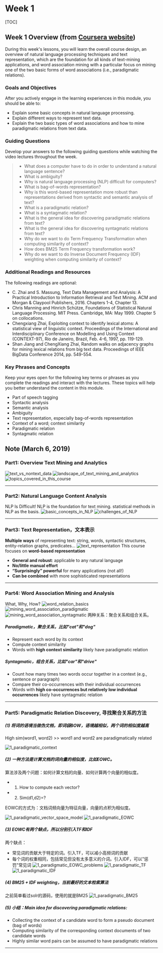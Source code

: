 # Week 1

[TOC]


## Week 1 Overview (from [Coursera website](https://www.coursera.org/learn/text-mining/supplement/BlYwq/week-1-overview))
During this week's lessons, you will learn the overall course design, an overview of natural language processing techniques and text representation, which are the foundation for all kinds of text-mining applications, and word association mining with a particular focus on mining one of the two basic forms of word associations (i.e., paradigmatic relations).


### Goals and Objectives
After you actively engage in the learning experiences in this module, you should be able to:
- Explain some basic concepts in natural language processing.
- Explain different ways to represent text data.
- Explain the two basic types of word associations and how to mine paradigmatic relations from text data.

	
### Guiding Questions
Develop your answers to the following guiding questions while watching the video lectures throughout the week.
> - What does a computer have to do in order to understand a natural language sentence?
> - What is ambiguity?
> - Why is natural language processing (NLP) difficult for computers?
> - What is bag-of-words representation?
> - Why is this word-based representation more robust than representations derived from syntactic and semantic analysis of text?
> - What is a paradigmatic relation?
> - What is a syntagmatic relation?
> - What is the general idea for discovering paradigmatic relations from text?
> - What is the general idea for discovering syntagmatic relations from text?
> - Why do we want to do Term Frequency Transformation when computing similarity of context?
> - How does BM25 Term Frequency transformation work?
> - Why do we want to do Inverse Document Frequency (IDF) weighting when computing similarity of context?


### Additional Readings and Resources
The following readings are optional:
- C. Zhai and S. Massung, Text Data Management and Analysis: A Practical Introduction to Information Retrieval and Text Mining. ACM and Morgan & Claypool Publishers, 2016. Chapters 1-4, Chapter 13.
- Chris Manning and Hinrich Schütze, Foundations of Statistical Natural Language Processing. MIT Press. Cambridge, MA: May 1999. Chapter 5 on collocations.
- Chengxiang Zhai, Exploiting context to identify lexical atoms: A statistical view of linguistic context. Proceedings of the International and Interdisciplinary Conference on Modelling and Using Context (CONTEXT-97), Rio de Janeiro, Brazil, Feb. 4-6, 1997, pp. 119-129.
- Shan Jiang and ChengXiang Zhai, Random walks on adjacency graphs for mining lexical relations from big text data. Proceedings of IEEE BigData Conference 2014, pp. 549-554.


### Key Phrases and Concepts
Keep your eyes open for the following key terms or phrases as you complete the readings and interact with the lectures. These topics will help you better understand the content in this module.
- Part of speech tagging
- Syntactic analysis
- Semantic analysis
- Ambiguity
- Text representation, especially bag-of-words representation
- Context of a word; context similarity
- Paradigmatic relation
- Syntagmatic relation


## Note (March 6, 2019)
### Part1: Overview Text Mining and Analytics
![text_vs_nontext_data](graph/1_text_vs_nontext_data.png)
![landscape_of_text_mining_and_analytics](graph/1_landscape_of_text_mining_and_analytics.png)
![topics_covered_in_this_course](graph/1_topics_covered_in_this_course.png)

- - -
### Part2: Natural Language Content Analysis
NLP Is Difficult! NLP is the foundation for text mining.
statistical methods in NLP as the basis.
![basic_concepts_in_NLP](graph/1_basic_concepts_in_NLP.png)
![challenges_of_NLP](graph/1_challenges_of_NLP.png)

- - -
### Part3: Text Representation，文本表示
**Multiple ways** of representing text: string, words, syntactic structures, entity-relation graphs, predicates…
![text_representation](graph/1_text_representation.png)
This course focuses on **word-based representation**
- **General and robust**: applicable to any natural language
- **No/little manual effort**
- **“Surprisingly” powerful** for many applications (not all!)
- **Can be combined** with more sophisticated representations

- - -
### Part4: Word Association Mining and Analysis
What, Why, How?
![word_relation_basics](graph/1_word_relation_basics.png)
![mining_word_association_paradigmatic](graph/1_mining_word_association_paradigmatic.png)
![mining_word_association_syntagmatic](graph/1_mining_word_association_syntagmatic.png)
两种关系：聚合关系和组合关系。

##### Paradigmatic，聚合关系，比如"cat"和"dog"
- Represent each word by its context
- Compute context similarity
- Words with **high context similarity** likely have paradigmatic relation

##### Syntagmatic，组合关系，比如"car"和"drive"
- Count how many times two words occur together in a context (e.g.,
sentence or paragraph)
- Compare their co-occurrences with their individual occurrences
- Words with **high co-occurrences but relatively low individual occurrences**
likely have syntagmatic relation

- - -
### Part5: Paradigmatic Relation Discovery, 寻找聚合关系的方法

##### (1) 将词的语境当做伪文档，即词袋BOW，语境越相似，两个词的相似度越高
High sim(word1, word2) >> word1 and word2 are paradigmatically related

![1_paradigmatic_context](graph/1_paradigmatic_context.png)

##### (2) 一种方法是计算文档的词向量的相似度，比如EOWC。
算法涉及两个问题：如何计算文档的向量、如何计算两个向量的相似度。
- 1. How to compute each vector?
- 2.  Sim(d1,d2)=?

EOWC的方式为：文档词频向量为特征向量，向量的点积为相似度。

![1_paradigmatic_vector_space_model](graph/1_paradigmatic_vector_space_model.png)
![1_paradigmatic_EOWC](graph/1_paradigmatic_EOWC.png)

##### (3) EOWC有两个缺点，所以分别引入TF和IDF
两个缺点：
- 常见词的贡献大于特定的词。引入TF，可以减小高频词的贡献
- 每个词的权重相同，包括常见但没有太多意义的介词。引入IDF，可以"惩罚"常见词
![1_paradigmatic_EOWC_problems](graph/1_paradigmatic_EOWC_problems.png)
![1_paradigmatic_TF](graph/1_paradigmatic_TF.png)
![1_paradigmatic_IDF](graph/1_paradigmatic_IDF.png)

##### (4) BM25 + IDF weighting，当前最好的文本检索算法
之前简单看过solr的源码，使用的就是BM25
![1_paradigmatic_BM25](graph/1_paradigmatic_BM25.png)

##### (5) 小结：Main idea for discovering paradigmatic relations:
- Collecting the context of a candidate word to form a pseudo
document (bag of words)
- Computing similarity of the corresponding context documents of two
candidate words
- Highly similar word pairs can be assumed to have paradigmatic
relations


* * *





